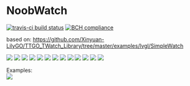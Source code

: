 # NoobWatch
[![travis-ci build status](https://travis-ci.org/merkez-ul-icadat/SimpleWatch.svg?branch=master)](https://travis-ci.org/merkez-ul-icadat/SimpleWatch)
[![BCH compliance](https://bettercodehub.com/edge/badge/merkez-ul-icadat/SimpleWatch?branch=master)](https://bettercodehub.com/)
  
based on: https://github.com/Xinyuan-LilyGO/TTGO_TWatch_Library/tree/master/examples/lvgl/SimpleWatch  

<img src="img/1.png">
<img src="img/2.jpg">
<img src="img/3.jpg">
<img src="img/4.jpg">
<img src="img/5.jpg">
<img src="img/6.jpg">
<img src="img/7.jpg">
<img src="img/8.jpg">
<img src="img/9.jpg">
<img src="img/10.jpg">
<img src="img/11.jpg">
<img src="img/14.jpg">
<img src="img/15.png">

Examples:  
<img src="img/LoraWAN-Field-Test-Device1_3.png">
